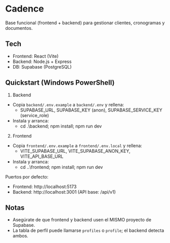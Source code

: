 # Cadence

Base funcional (frontend + backend) para gestionar clientes, cronogramas y documentos.

## Tech
- Frontend: React (Vite)
- Backend: Node.js + Express
- DB: Supabase (PostgreSQL)

## Quickstart (Windows PowerShell)
1) Backend
- Copia `backend/.env.example` a `backend/.env` y rellena:
	- SUPABASE_URL, SUPABASE_KEY (anon), SUPABASE_SERVICE_KEY (service_role)
- Instala y arranca:
	- cd .\backend; npm install; npm run dev

2) Frontend
- Copia `frontend/.env.example` a `frontend/.env.local` y rellena:
	- VITE_SUPABASE_URL, VITE_SUPABASE_ANON_KEY, VITE_API_BASE_URL
- Instala y arranca:
	- cd ..\frontend; npm install; npm run dev

Puertos por defecto:
- Frontend: http://localhost:5173
- Backend: http://localhost:3001 (API base: /api/v1)

## Notas
- Asegúrate de que frontend y backend usen el MISMO proyecto de Supabase.
- La tabla de perfil puede llamarse `profiles` o `profile`; el backend detecta ambos.
